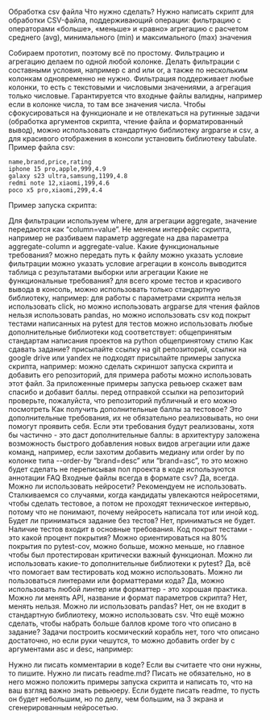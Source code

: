 Обработка csv файла
Что нужно сделать?
Нужно написать скрипт для обработки CSV-файла, поддерживающий операции: 
фильтрацию с операторами «больше», «меньше» и «равно»
агрегацию с расчетом среднего (avg), минимального (min) и максимального (max) значения

Собираем прототип, поэтому всё по простому. Фильтрацию и агрегацию делаем по одной любой колонке. Делать фильтрации с составными условия, например с and или or, а также по нескольким колонкам одновременно не нужно. Фильтрация поддерживает любые колонки, то есть с текстовыми и числовыми значениями, а агрегация только числовые. Гарантируется что входные файлы валидны, например если в колонке числа, то там все значения числа. Чтобы сфокусироваться на функционале и не отвлекаться на рутинные задачи (обработка аргументов скрипта, чтение файла и форматированный вывод), можно использовать стандартную библиотеку argparse и csv, а для красивого отображения в консоли установить библиотеку tabulate.
Пример файла csv:
```
name,brand,price,rating
iphone 15 pro,apple,999,4.9
galaxy s23 ultra,samsung,1199,4.8
redmi note 12,xiaomi,199,4.6
poco x5 pro,xiaomi,299,4.4
``` 
Пример запуска скрипта:


Для фильтрации используем where, для агрегации aggregate, значение передаются как “column=value”. Не меняем интерфейс скрипта, например не разбиваем параметр aggregate на два параметра aggregate-column и aggregate-value. 
Какие функциональные требования?
можно передать путь к файлу
можно указать условие фильтрации
можно указать условие агрегации
в консоль выводится таблица с результатами выборки или агрегации
Какие не функциональные требования?
для всего кроме тестов и красивого вывода в консоль, можно использовать только стандартную библиотеку, например:
для работы с параметрами скрипта нельзя использовать click, но можно использовать argparse
для чтения файлов нельзя использовать pandas, но можно использовать csv
код покрыт тестами написанных на pytest
для тестов можно использовать любые дополнительные библиотеки
код соответствует:
общепринятым стандартам написания проектов на python
общепринятому стилю 
Как сдавать задание?
присылайте ссылку на git репозиторий, ссылки на google drive или yandex не подходят
присылайте примеры запуска скрипта, например:
можно сделать скриншот запуска скрипта и добавить его репозиторий, для примера работы можно использовать этот файл. За приложенные примеры запуска ревьюер скажет вам спасибо и добавит баллы.
перед отправкой ссылки на репозиторий проверьте, пожалуйста, что репозиторий публичный и его можно посмотреть
Как получить дополнительные баллы за тестовое?
Это дополнительные требования, их не обязательно реализовывать, но они помогут проявить себя. Если эти требования будут реализованы, хотя бы частично - это даст дополнительные баллы:
в архитектуру заложена возможность быстрого добавления новых видов агрегации или даже команд, например, если захотим добавить медиану или order by по колонке типа --order-by “brand=desc” или “brand=asc”, то это можно будет сделать не переписывая пол проекта
в коде используются аннотации
FAQ
Входные файлы всегда в формате csv?
Да, всегда.
Можно ли использовать нейросети?
Рекомендуем не использовать. Сталкиваемся со случаями, когда кандидаты увлекаются нейросетями, чтобы сделать тестовое, а потом не проходят техническое интервью, потому что не понимают, почему нейросеть написала тот или иной код.
Будет ли приниматься задание без тестов?
Нет, приниматься не будет. Наличие тестов входит в основные требования.
Код покрыт тестами - это какой процент покрытия?
Можно ориентироваться на 80% покрытия по pytest-cov, можно больше, можно меньше, но главное чтобы был протестирован критически важный функционал.
Можно ли использовать какие-то дополнительные библиотеки к pytest?
Да, всё что помогает вам тестировать код можно использовать.
Можно ли пользоваться линтерами или форматтерами кода?
Да, можно использовать любой линтер или форматтер - это хорошая практика.
Можно ли менять API, название и формат параметров скрипта?
Нет, менять нельзя.
Можно ли использовать pandas?
Нет, он не входит в стандартную библиотеку, можно использовать csv.
Что ещё можно сделать, чтобы набрать больше баллов кроме того что описано в задание?
Задачи построить космический корабль нет, того что описано достаточно, но если руки чешутся, то можно добавить order by с аргументами asc и desc, например:

Нужно ли писать комментарии в коде?
Если вы считаете что они нужны, то пишите.
Нужно ли писать readme.md?
Писать не обязательно, но в него можно положить примеры запуска скрипта и написать то, что на ваш взгляд важно знать ревьюеру. Если будете писать readme, то пусть он будет небольшим, но по делу, чем большим, на 3 экрана и сгенерированным нейросетью.
